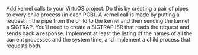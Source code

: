 Add kernel calls to your VirtuOS project.
Do this by creating a pair of pipes to every child process (in each PCB).
A kernel call is made by putting a request in the pipe from the child to the kernel and then sending the kernel a SIGTRAP.
You'll need to create a SIGTRAP ISR that reads the request and sends back a response.
Implement at least the listing of the names of all the current processes and the system time, and implement a child process that requests both.
